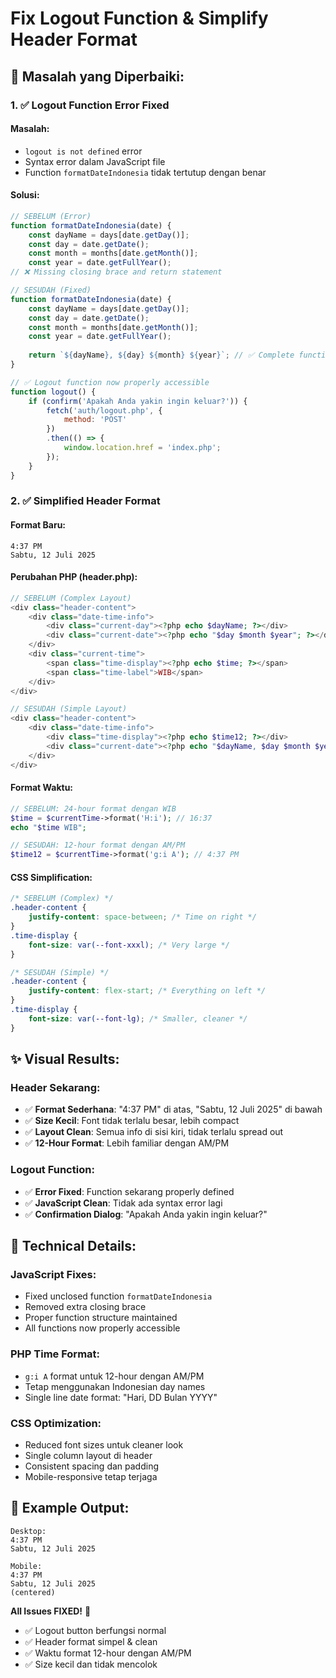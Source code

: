 # Fix Logout Function & Simplify Header Format

## 🔧 **Masalah yang Diperbaiki:**

### **1. ✅ Logout Function Error Fixed**

#### **Masalah:**
- `logout is not defined` error
- Syntax error dalam JavaScript file
- Function `formatDateIndonesia` tidak tertutup dengan benar

#### **Solusi:**
```javascript
// SEBELUM (Error)
function formatDateIndonesia(date) {
    const dayName = days[date.getDay()];
    const day = date.getDate();
    const month = months[date.getMonth()];
    const year = date.getFullYear();
// ❌ Missing closing brace and return statement

// SESUDAH (Fixed)
function formatDateIndonesia(date) {
    const dayName = days[date.getDay()];
    const day = date.getDate();
    const month = months[date.getMonth()];
    const year = date.getFullYear();
    
    return `${dayName}, ${day} ${month} ${year}`; // ✅ Complete function
}

// ✅ Logout function now properly accessible
function logout() {
    if (confirm('Apakah Anda yakin ingin keluar?')) {
        fetch('auth/logout.php', {
            method: 'POST'
        })
        .then(() => {
            window.location.href = 'index.php';
        });
    }
}
```

### **2. ✅ Simplified Header Format**

#### **Format Baru:**
```
4:37 PM
Sabtu, 12 Juli 2025
```

#### **Perubahan PHP (header.php):**
```php
// SEBELUM (Complex Layout)
<div class="header-content">
    <div class="date-time-info">
        <div class="current-day"><?php echo $dayName; ?></div>
        <div class="current-date"><?php echo "$day $month $year"; ?></div>
    </div>
    <div class="current-time">
        <span class="time-display"><?php echo $time; ?></span>
        <span class="time-label">WIB</span>
    </div>
</div>

// SESUDAH (Simple Layout)
<div class="header-content">
    <div class="date-time-info">
        <div class="time-display"><?php echo $time12; ?></div>
        <div class="current-date"><?php echo "$dayName, $day $month $year"; ?></div>
    </div>
</div>
```

#### **Format Waktu:**
```php
// SEBELUM: 24-hour format dengan WIB
$time = $currentTime->format('H:i'); // 16:37
echo "$time WIB";

// SESUDAH: 12-hour format dengan AM/PM
$time12 = $currentTime->format('g:i A'); // 4:37 PM
```

#### **CSS Simplification:**
```css
/* SEBELUM (Complex) */
.header-content {
    justify-content: space-between; /* Time on right */
}
.time-display {
    font-size: var(--font-xxxl); /* Very large */
}

/* SESUDAH (Simple) */
.header-content {
    justify-content: flex-start; /* Everything on left */
}
.time-display {
    font-size: var(--font-lg); /* Smaller, cleaner */
}
```

## ✨ **Visual Results:**

### **Header Sekarang:**
- ✅ **Format Sederhana**: "4:37 PM" di atas, "Sabtu, 12 Juli 2025" di bawah
- ✅ **Size Kecil**: Font tidak terlalu besar, lebih compact
- ✅ **Layout Clean**: Semua info di sisi kiri, tidak terlalu spread out
- ✅ **12-Hour Format**: Lebih familiar dengan AM/PM

### **Logout Function:**
- ✅ **Error Fixed**: Function sekarang properly defined
- ✅ **JavaScript Clean**: Tidak ada syntax error lagi
- ✅ **Confirmation Dialog**: "Apakah Anda yakin ingin keluar?"

## 🚀 **Technical Details:**

### **JavaScript Fixes:**
- Fixed unclosed function `formatDateIndonesia`
- Removed extra closing brace
- Proper function structure maintained
- All functions now properly accessible

### **PHP Time Format:**
- `g:i A` format untuk 12-hour dengan AM/PM
- Tetap menggunakan Indonesian day names
- Single line date format: "Hari, DD Bulan YYYY"

### **CSS Optimization:**
- Reduced font sizes untuk cleaner look
- Single column layout di header
- Consistent spacing dan padding
- Mobile-responsive tetap terjaga

## 📱 **Example Output:**
```
Desktop:
4:37 PM
Sabtu, 12 Juli 2025

Mobile:
4:37 PM
Sabtu, 12 Juli 2025
(centered)
```

**All Issues FIXED!** 🎉

- ✅ Logout button berfungsi normal
- ✅ Header format simpel & clean
- ✅ Waktu format 12-hour dengan AM/PM
- ✅ Size kecil dan tidak mencolok
